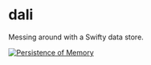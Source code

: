 # dali
Messing around with a Swifty data store.

[![Persistence of Memory](http://uploads6.wikiart.org/images/salvador-dali/the-persistence-of-memory-1931.jpg!Large.jpg)](http://www.wikiart.org/en/salvador-dali/the-persistence-of-memory-1931)
